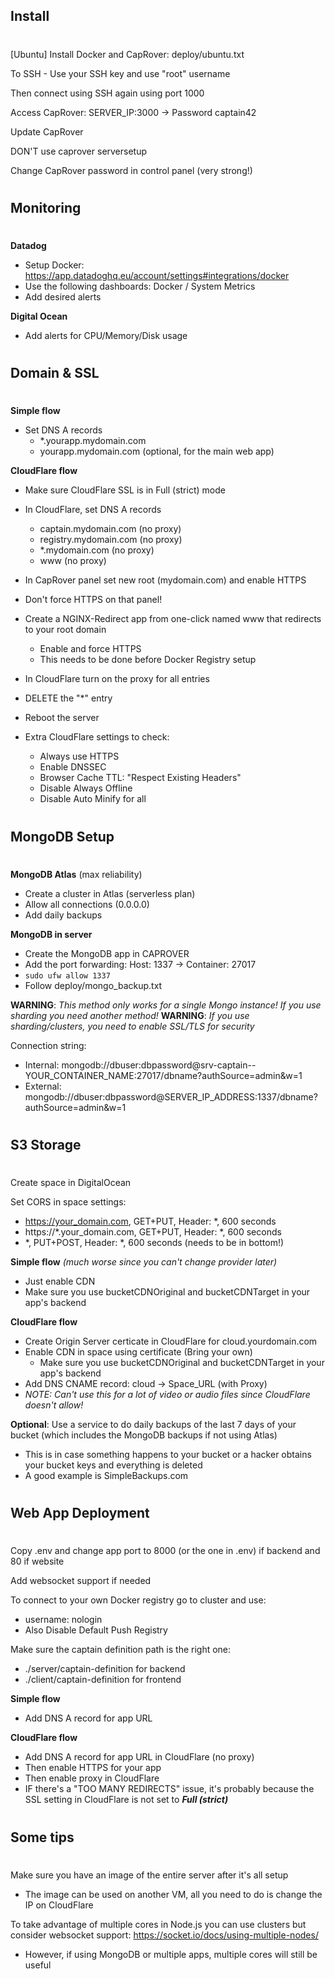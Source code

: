 ## Install
#

[Ubuntu] Install Docker and CapRover: deploy/ubuntu.txt

To SSH - Use your SSH key and use "root" username

Then connect using SSH again using port 1000

Access CapRover: SERVER_IP:3000 -> Password captain42

Update CapRover

DON'T use caprover serversetup

Change CapRover password in control panel (very strong!)

#
## Monitoring
#

**Datadog**
- Setup Docker: https://app.datadoghq.eu/account/settings#integrations/docker
- Use the following dashboards: Docker / System Metrics
- Add desired alerts

**Digital Ocean**
- Add alerts for CPU/Memory/Disk usage

#
## Domain & SSL
#

**Simple flow**
- Set DNS A records
  - *.yourapp.mydomain.com
  - yourapp.mydomain.com (optional, for the main web app)

**CloudFlare flow**
- Make sure CloudFlare SSL is in Full (strict) mode
- In CloudFlare, set DNS A records 
  - captain.mydomain.com (no proxy)
  - registry.mydomain.com (no proxy)
  - *.mydomain.com (no proxy)
  - www (no proxy)
- In CapRover panel set new root (mydomain.com) and enable HTTPS
- Don't force HTTPS on that panel!
- Create a NGINX-Redirect app from one-click named www that redirects to your root domain
  - Enable and force HTTPS
  - This needs to be done before Docker Registry setup
- In CloudFlare turn on the proxy for all entries
- DELETE the "*" entry
- Reboot the server

- Extra CloudFlare settings to check:
  - Always use HTTPS
  - Enable DNSSEC
  - Browser Cache TTL: "Respect Existing Headers"
  - Disable Always Offline
  - Disable Auto Minify for all

#
## MongoDB Setup
#

**MongoDB Atlas** (max reliability)
- Create a cluster in Atlas (serverless plan)
- Allow all connections (0.0.0.0)
- Add daily backups

**MongoDB in server**
- Create the MongoDB app in CAPROVER
- Add the port forwarding: Host: 1337 -> Container: 27017
- ```sudo ufw allow 1337```
- Follow deploy/mongo_backup.txt

**WARNING**: *This method only works for a single Mongo instance! If you use sharding you need another method!*
**WARNING**: *If you use sharding/clusters, you need to enable SSL/TLS for security*

Connection string: 
- Internal: mongodb://dbuser:dbpassword@srv-captain--YOUR_CONTAINER_NAME:27017/dbname?authSource=admin&w=1
- External: mongodb://dbuser:dbpassword@SERVER_IP_ADDRESS:1337/dbname?authSource=admin&w=1

#
## S3 Storage
#

Create space in DigitalOcean

Set CORS in space settings: 
- https://your_domain.com, GET+PUT, Header: *, 600 seconds
- https://*.your_domain.com, GET+PUT, Header: *, 600 seconds
- *, PUT+POST, Header: *, 600 seconds (needs to be in bottom!)

**Simple flow** *(much worse since you can't change provider later)*
- Just enable CDN
- Make sure you use bucketCDNOriginal and bucketCDNTarget in your app's backend

**CloudFlare flow**
- Create Origin Server certicate in CloudFlare for cloud.yourdomain.com
- Enable CDN in space using certificate (Bring your own)
  - Make sure you use bucketCDNOriginal and bucketCDNTarget in your app's backend
- Add DNS CNAME record: cloud -> Space_URL (with Proxy)
- *NOTE: Can't use this for a lot of video or audio files since CloudFlare doesn't allow!*

**Optional**: Use a service to do daily backups of the last 7 days of your bucket (which includes the MongoDB backups if not using Atlas)
- This is in case something happens to your bucket or a hacker obtains your bucket keys and everything is deleted
- A good example is SimpleBackups.com

#
## Web App Deployment
#

Copy .env and change app port to 8000 (or the one in .env) if backend and 80 if website

Add websocket support if needed

To connect to your own Docker registry go to cluster and use:
- username: nologin
- Also Disable Default Push Registry

Make sure the captain definition path is the right one:
- ./server/captain-definition for backend
- ./client/captain-definition for frontend

**Simple flow**
- Add DNS A record for app URL

**CloudFlare flow**
- Add DNS A record for app URL in CloudFlare (no proxy)
- Then enable HTTPS for your app
- Then enable proxy in CloudFlare
- IF there's a "TOO MANY REDIRECTS" issue, it's probably because the SSL setting in CloudFlare is not set to ***Full (strict)***

#
## Some tips
#

Make sure you have an image of the entire server after it's all setup
- The image can be used on another VM, all you need to do is change the IP on CloudFlare

To take advantage of multiple cores in Node.js you can use clusters but consider websocket support: https://socket.io/docs/using-multiple-nodes/
- However, if using MongoDB or multiple apps, multiple cores will still be useful
